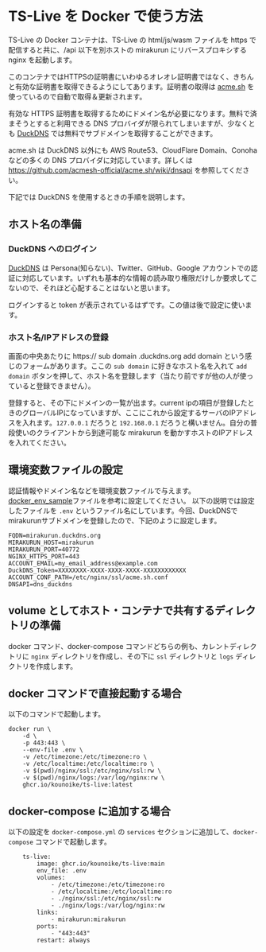 # TS-Live を Docker で使う方法

TS-Live の Docker コンテナは、TS-Live の html/js/wasm ファイルを https で配信すると共に、/api 以下を別ホストの mirakurun にリバースプロキシする nginx を起動します。

このコンテナではHTTPSの証明書にいわゆるオレオレ証明書ではなく、きちんと有効な証明書を取得できるようにしてあります。証明書の取得は [acme.sh](https://acme.sh) を使っているので自動で取得＆更新されます。

有効な HTTPS 証明書を取得するためにドメイン名が必要になります。無料で済まそうとすると利用できる DNS プロバイダが限られてしまいますが、少なくとも [DuckDNS](https://duckdns.org) では無料でサブドメインを取得することができます。

acme.sh は DuckDNS 以外にも AWS Route53、CloudFlare Domain、Conohaなどの多くの DNS プロバイダに対応しています。詳しくは https://github.com/acmesh-official/acme.sh/wiki/dnsapi を参照してください。

下記では DuckDNS を使用するときの手順を説明します。

## ホスト名の準備

### DuckDNS へのログイン

[DuckDNS](https://duckdns.org) は Persona(知らない)、Twitter、GitHub、Google アカウントでの認証に対応しています。いずれも基本的な情報の読み取り権限だけしか要求してこないので、それほど心配することはないと思います。

ログインすると token が表示されているはずです。この値は後で設定に使います。

### ホスト名/IPアドレスの登録

画面の中央あたりに https:// sub domain .duckdns.org add domain という感じのフォームがあります。ここの `sub domain` に好きなホスト名を入れて `add domain` ボタンを押して、ホスト名を登録します（当たり前ですが他の人が使っていると登録できません）。

登録すると、その下にドメインの一覧が出ます。current ipの項目が登録したときのグローバルIPになっていますが、ここにこれから設定するサーバのIPアドレスを入れます。`127.0.0.1` だろうと `192.168.0.1` だろうと構いません。自分の普段使いのクライアントから到達可能な mirakurun を動かすホストのIPアドレスを入れてください。


## 環境変数ファイルの設定

認証情報やドメイン名などを環境変数ファイルで与えます。[docker_env_sample](./docker_env_sample)ファイルを参考に設定してください。
以下の説明では設定したファイルを `.env` というファイル名にしています。今回、DuckDNSでmirakurunサブドメインを登録したので、下記のように設定します。

```.env
FQDN=mirakurun.duckdns.org
MIRAKURUN_HOST=mirakurun
MIRAKURUN_PORT=40772
NGINX_HTTPS_PORT=443
ACCOUNT_EMAIL=my_email_address@example.com
DuckDNS_Token=XXXXXXXX-XXXX-XXXX-XXXX-XXXXXXXXXXXX
ACCOUNT_CONF_PATH=/etc/nginx/ssl/acme.sh.conf
DNSAPI=dns_duckdns
```

## volume としてホスト・コンテナで共有するディレクトリの準備

docker コマンド、docker-compose コマンドどちらの例も、カレントディレクトリに `nginx` ディレクトリを作成し、その下に `ssl` ディレクトリと `logs` ディレクトリを作成します。


## docker コマンドで直接起動する場合

以下のコマンドで起動します。

```
docker run \
    -d \
    -p 443:443 \
    --env-file .env \
    -v /etc/timezone:/etc/timezone:ro \
    -v /etc/localtime:/etc/localtime:ro \
    -v $(pwd)/nginx/ssl:/etc/nginx/ssl:rw \
    -v $(pwd)/nginx/logs:/var/log/nginx:rw \
    ghcr.io/kounoike/ts-live:latest
```


## docker-compose に追加する場合

以下の設定を `docker-compose.yml` の `services` セクションに追加して、`docker-compose` コマンドで起動します。

```
    ts-live:
        image: ghcr.io/kounoike/ts-live:main
        env_file: .env
        volumes:
            - /etc/timezone:/etc/timezone:ro
            - /etc/localtime:/etc/localtime:ro
            - ./nginx/ssl:/etc/nginx/ssl:rw
            - ./nginx/logs:/var/log/nginx:rw
        links:
            - mirakurun:mirakurun
        ports:
            - "443:443"
        restart: always
```

